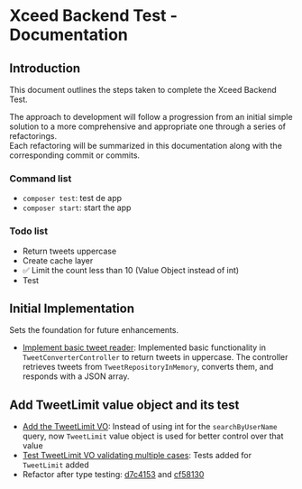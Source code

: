 # Xceed Backend Test - Documentation

## Introduction
This document outlines the steps taken to complete the Xceed Backend Test.

The approach to development will follow a progression from an initial simple solution to a more comprehensive and appropriate one through a series of refactorings.  
Each refactoring will be summarized in this documentation along with the corresponding commit or commits.

### Command list
- `composer test`: test de app
- `composer start`: start the app

### Todo list
- Return tweets uppercase
- Create cache layer
- ✅ Limit the count less than 10 (Value Object instead of int)
- Test

## Initial Implementation

Sets the foundation for future enhancements.

- [Implement basic tweet reader](https://github.com/marcduranxanco/tweet_reader_xceed/commit/ce1e057a6892a8ed98b33ceb0618a9156bcd51ff): Implemented basic functionality in `TweetConverterController` to return tweets in uppercase. The controller retrieves tweets from `TweetRepositoryInMemory`, converts them, and responds with a JSON array.

## Add TweetLimit value object and its test

- [Add the TweetLimit VO](https://github.com/marcduranxanco/tweet_reader_xceed/commit/f07d03b0047fe9834e7271daa740e0f37a7800d7): Instead of using int for the `searchByUserName` query, now `TweetLimit` value object is used for better control over that value
- [Test TweetLimit VO validating multiple cases](https://github.com/marcduranxanco/tweet_reader_xceed/commit/cde489a45240c3415f0a27ec60540131719dbaa8): Tests added for `TweetLimit` added
- Refactor after type testing: [d7c4153](https://github.com/marcduranxanco/tweet_reader_xceed/commit/d7c41536643f1ff74270ef19959f7b797e8d629f) and [cf58130](https://github.com/marcduranxanco/tweet_reader_xceed/commit/cf58130aa5798f851a2a027c0837c97872cde8f1)